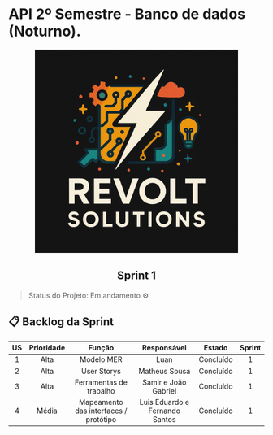 # API 2º Semestre - Banco de dados (Noturno).

<p align="center">
      <img src="settings/logo.PNG" alt="logo da Revolt Solutions" width="400">
      <h2 align="center"> Sprint 1</h2>
</p>

> Status do Projeto: Em andamento ⚙️ 
>

## 📋 Backlog da Sprint <a id="backlog"></a>

| US | Prioridade | Função | Responsável | Estado | Sprint |
| :--: | :--: | :--: | :--: | :--: | :--: |
| 1 | Alta | Modelo MER | Luan | Concluído | 1 |
| 2 | Alta | User Storys | Matheus Sousa | Concluído | 1 |
| 3 | Alta | Ferramentas de trabalho | Samir e João Gabriel | Concluído | 1 |
| 4 | Média | Mapeamento das interfaces / protótipo | Luis Eduardo e Fernando Santos | Concluído | 1 |

